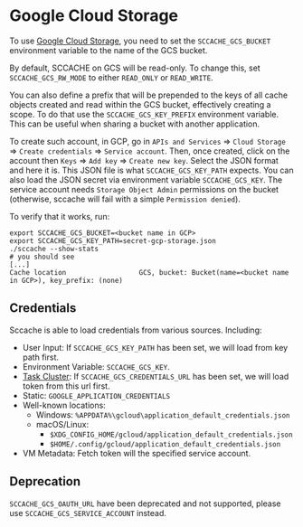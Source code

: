 # Google Cloud Storage

To use [Google Cloud Storage](https://cloud.google.com/storage/), you need to set the `SCCACHE_GCS_BUCKET` environment variable to the name of the GCS bucket.

By default, SCCACHE on GCS will be read-only. To change this, set `SCCACHE_GCS_RW_MODE` to either `READ_ONLY` or `READ_WRITE`.

You can also define a prefix that will be prepended to the keys of all cache objects created and read within the GCS bucket, effectively creating a scope. To do that use the `SCCACHE_GCS_KEY_PREFIX` environment variable. This can be useful when sharing a bucket with another application.

To create such account, in GCP, go in `APIs and Services` => `Cloud Storage` => `Create credentials` => `Service account`. Then, once created, click on the account then `Keys` => `Add key` => `Create new key`. Select the JSON format and here it is. This JSON file is what `SCCACHE_GCS_KEY_PATH` expects. You can also load the JSON secret via environment variable `SCCACHE_GCS_KEY`.
The service account needs `Storage Object Admin` permissions on the bucket (otherwise, sccache will fail with a simple `Permission denied`).

To verify that it works, run:

```
export SCCACHE_GCS_BUCKET=<bucket name in GCP>
export SCCACHE_GCS_KEY_PATH=secret-gcp-storage.json
./sccache --show-stats
# you should see
[...]
Cache location                  GCS, bucket: Bucket(name=<bucket name in GCP>), key_prefix: (none)
```

## Credentials

Sccache is able to load credentials from various sources. Including:

- User Input: If `SCCACHE_GCS_KEY_PATH` has been set, we will load from key path first.
- Environment Variable: `SCCACHE_GCS_KEY`.
- [Task Cluster](https://taskcluster.net/): If `SCCACHE_GCS_CREDENTIALS_URL` has been set, we will load token from this url first.
- Static: `GOOGLE_APPLICATION_CREDENTIALS`
- Well-known locations:
  - Windows: `%APPDATA%\gcloud\application_default_credentials.json`
  - macOS/Linux:
    - `$XDG_CONFIG_HOME/gcloud/application_default_credentials.json`
    - `$HOME/.config/gcloud/application_default_credentials.json`
- VM Metadata: Fetch token will the specified service account.

## Deprecation

`SCCACHE_GCS_OAUTH_URL` have been deprecated and not supported, please use `SCCACHE_GCS_SERVICE_ACCOUNT` instead.
